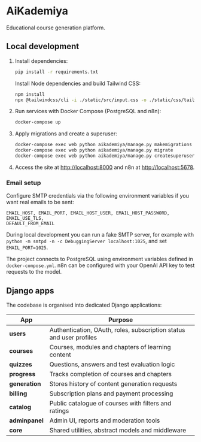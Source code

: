 # AiKademiya

Educational course generation platform.

## Local development

1. Install dependencies:
   ```bash
   pip install -r requirements.txt
   ```
   Install Node dependencies and build Tailwind CSS:
   ```bash
   npm install
   npx @tailwindcss/cli -i ./static/src/input.css -o ./static/css/tailwind.css
   ```
2. Run services with Docker Compose (PostgreSQL and n8n):
   ```bash
   docker-compose up
   ```
3. Apply migrations and create a superuser:
   ```bash
   docker-compose exec web python aikademiya/manage.py makemigrations
   docker-compose exec web python aikademiya/manage.py migrate
   docker-compose exec web python aikademiya/manage.py createsuperuser
   ```
4. Access the site at <http://localhost:8000> and n8n at <http://localhost:5678>.

### Email setup

Configure SMTP credentials via the following environment variables if you want
real emails to be sent:

```
EMAIL_HOST, EMAIL_PORT, EMAIL_HOST_USER, EMAIL_HOST_PASSWORD, EMAIL_USE_TLS,
DEFAULT_FROM_EMAIL
```

During local development you can run a fake SMTP server, for example with
`python -m smtpd -n -c DebuggingServer localhost:1025`, and set
`EMAIL_PORT=1025`.

The project connects to PostgreSQL using environment variables defined in
`docker-compose.yml`. n8n can be configured with your OpenAI API key to test
requests to the model.

## Django apps

The codebase is organised into dedicated Django applications:

| App | Purpose |
|-----|---------|
| **users** | Authentication, OAuth, roles, subscription status and user profiles |
| **courses** | Courses, modules and chapters of learning content |
| **quizzes** | Questions, answers and test evaluation logic |
| **progress** | Tracks completion of courses and chapters |
| **generation** | Stores history of content generation requests |
| **billing** | Subscription plans and payment processing |
| **catalog** | Public catalogue of courses with filters and ratings |
| **adminpanel** | Admin UI, reports and moderation tools |
| **core** | Shared utilities, abstract models and middleware |
